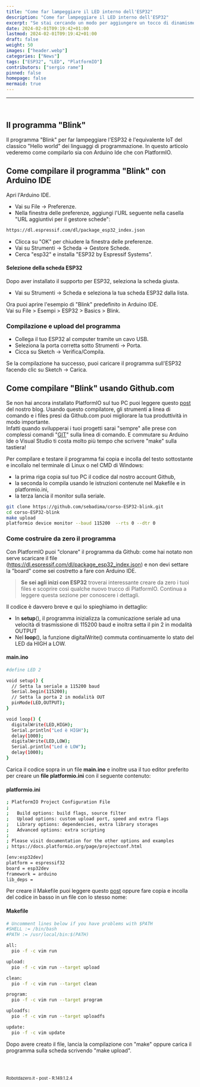 ```yaml
---
title: "Come far lampeggiare il LED interno dell'ESP32"
description: "Come far lampeggiare il LED interno dell'ESP32"
excerpt: "Se stai cercando un modo per aggiungere un tocco di dinamismo ai tuoi progetti con ESP32, il controllo del LED interno è un ottimo punto di partenza. In questa guida, impareremo a utilizzare le librerie Arduino per accendere, spegnere e modulare l'intensità luminosa di questo LED, aprendo ...."
date: 2024-02-01T09:19:42+01:00
lastmod: 2024-02-01T09:19:42+01:00
draft: false
weight: 50
images: ["header.webp"]
categories: ["News"]
tags: ["ESP32", "LED", "PlatformIO"]
contributors: ["sergio rame"]
pinned: false
homepage: false
mermaid: true
---
```




<hr>
<br>

## Il programma "Blink"

Il programma "Blink" per far lampeggiare l'ESP32 è l'equivalente IoT del classico "Hello world" dei linguaggi di programmazione. In questo articolo vederemo come compilarlo sia con Arduino Ide che con PlatformIO.

## Come compilare il programma "Blink" con Arduino IDE

Apri l'Arduino IDE.

- Vai su File -> Preferenze.
- Nella finestra delle preferenze, aggiungi l'URL seguente nella casella "URL aggiuntivi per il gestore schede":

```bash
https://dl.espressif.com/dl/package_esp32_index.json
```

- Clicca su "OK" per chiudere la finestra delle preferenze.
- Vai su Strumenti -> Scheda -> Gestore Schede.
- Cerca "esp32" e installa "ESP32 by Espressif Systems".

#### Selezione della scheda ESP32

Dopo aver installato il supporto per ESP32, seleziona la scheda giusta. 

- Vai su Strumenti -> Scheda e seleziona la tua scheda ESP32 dalla lista.

Ora puoi aprire l'esempio di "Blink" predefinito in Arduino IDE. 
<br>Vai su File > Esempi > ESP32 > Basics > Blink.

### Compilazione e upload del programma

- Collega il tuo ESP32 al computer tramite un cavo USB.
- Seleziona la porta corretta sotto Strumenti -> Porta.
- Cicca su Sketch -> Verifica/Compila.

Se la compilazione ha successo, puoi caricare il programma sull'ESP32 facendo clic su Sketch -> Carica.


## Come compilare "Blink" usando Github.com

Se non hai ancora installato PlatformIO sul tuo PC puoi leggere questo <a href="https://www.robotdazero.it/blog/come-installare-platformio/">post</a> del nostro blog. Usando questo compilatore, gli strumenti a linea di comando e i files presi da Github.com puoi migliorare la tua produttività in modo importante. <br>Infatti quando svilupperai i tuoi progetti sarai "sempre" alle prese con complessi comandi "<a href="/blog/come-installare-il-programma-git/">GIT</a>" sulla linea di comando. E commutare su Arduino Ide o Visual Studio ti costa molto più tempo che scrivere "make" sulla tastiera! 

Per compilare e testare il programma fai copia e incolla del testo sottostante e incollalo nel terminale di Linux o nel CMD di Windows:<br> 
- la prima riga copia sul tuo PC il codice dal nostro account Github, 
- la seconda lo compila usando le istruzioni contenute nel Makefile e in platformio.ini,
- la terza lancia il monitor sulla seriale.

```bash
git clone https://github.com/sebadima/corso-ESP32-blink.git
cd corso-ESP32-blink
make upload
platformio device monitor --baud 115200  --rts 0 --dtr 0
```

### Come costruire da zero il programma

Con PlatformIO puoi "clonare" il programma da Github: come hai notato non serve scaricare il file (https://dl.espressif.com/dl/package_esp32_index.json) e non devi settare la "board" come sei costretto a fare con Arduino IDE. 

> <strong>Se sei agli inizi con ESP32</strong> troverai interessante creare da zero i tuoi files e scoprire così qualche nuovo trucco di PlatformIO. Continua a leggere questa sezione per conoscere i dettagli.

Il codice è davvero breve e qui lo spieghiamo in dettaglio:

- In <strong>setup</strong>(), il programma inizializza la comunicazione seriale ad una velocità di trasmissione di 115200 baud e inoltra setta il pin 2 in modalità OUTPUT
- Nel <strong>loop</strong>(), la funzione digitalWrite() commuta continuamente lo stato del LED da HIGH a LOW.


#### main.ino

```bash
#define LED 2

void setup() {
  // Setta la seriale a 115200 baud
  Serial.begin(115200);
  // Setta la porta 2 in modalità OUT
  pinMode(LED,OUTPUT);
}

void loop() {
  digitalWrite(LED,HIGH);
  Serial.println("Led è HIGH");
  delay(1000);
  digitalWrite(LED,LOW);
  Serial.println("Led è LOW");
  delay(1000);
}
```


Carica il codice sopra in un file **main.ino** e inoltre usa il tuo editor preferito per creare un **file platformio.ini** con il seguente contenuto:

#### platformio.ini
```bash
; PlatformIO Project Configuration File
;
;   Build options: build flags, source filter
;   Upload options: custom upload port, speed and extra flags
;   Library options: dependencies, extra library storages
;   Advanced options: extra scripting
;
; Please visit documentation for the other options and examples
; https://docs.platformio.org/page/projectconf.html

[env:esp32dev]
platform = espressif32
board = esp32dev
framework = arduino
lib_deps = 
```


Per creare il Makefile puoi leggere questo <a href="/blog/come-funziona-il-makefile-di-platformio/">post</a> oppure fare copia e incolla del codice in basso in un file con lo stesso nome:

#### Makefile
```bash
# Uncomment lines below if you have problems with $PATH
#SHELL := /bin/bash
#PATH := /usr/local/bin:$(PATH)

all:
  pio -f -c vim run

upload:
  pio -f -c vim run --target upload

clean:
  pio -f -c vim run --target clean

program:
  pio -f -c vim run --target program

uploadfs:
  pio -f -c vim run --target uploadfs

update:
  pio -f -c vim update
```

Dopo avere creato il file, lancia la compilazione con "make" oppure carica il programma sulla scheda scrivendo "make upload".

<br>
<br>
<p style="font-size: 0.80em;">Robotdazero.it - post - R.149.1.2.4</p>
